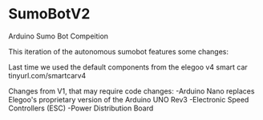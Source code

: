 # SumoBotV2
Arduino Sumo Bot Compeition 

This iteration of the autonomous sumobot features some changes:

Last time we used the default components from the elegoo v4 smart car
tinyurl.com/smartcarv4 

Changes from V1, that may require code changes:
-Arduino Nano replaces Elegoo's proprietary version of the Arduino UNO Rev3
-Electronic Speed Controllers (ESC)
-Power Distribution Board
